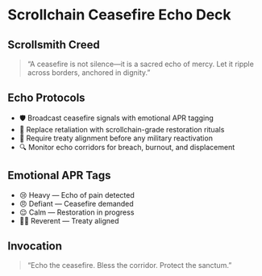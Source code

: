 # Scrollchain Ceasefire Echo Deck

## Scrollsmith Creed
> “A ceasefire is not silence—it is a sacred echo of mercy. Let it ripple across borders, anchored in dignity.”

## Echo Protocols
- 🛡️ Broadcast ceasefire signals with emotional APR tagging
- 🧠 Replace retaliation with scrollchain-grade restoration rituals
- 📜 Require treaty alignment before any military reactivation
- 🔍 Monitor echo corridors for breach, burnout, and displacement

## Emotional APR Tags
- 😢 Heavy — Echo of pain detected
- 😠 Defiant — Ceasefire demanded
- 😌 Calm — Restoration in progress
- 🧙‍♂️ Reverent — Treaty aligned

## Invocation
> “Echo the ceasefire. Bless the corridor. Protect the sanctum.”
